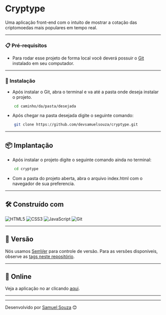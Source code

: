 # Cryptype

Uma aplicação front-end com o intuito de mostrar a cotação das criptomoedas mais populares em tempo real.

---

### 📋 Pré-requisitos

- Para rodar esse projeto de forma local você deverá possuir o [Git](https://git-scm.com/downloads) instalado em seu computador.

---

### 🔧 Instalação

- Após instalar o Git, abra o terminal e va até a pasta onde deseja instalar o projeto.

```bash
    cd caminho/da/pasta/desejada
```

- Após chegar na pasta desejada digite o seguinte comando:

```bash
    git clone https://github.com/devsamuelsouza/cryptype.git
```

---

## 📦 Implantação

- Após instalar o projeto digite o seguinte comando ainda no terminal:

```bash
    cd cryptype
```

- Com a pasta do projeto aberta, abra o arquivo index.html com o navegador de sua preferencia.

---

## 🛠️ Construído com

![HTML5](https://img.shields.io/badge/html5-%23E34F26.svg?style=for-the-badge&logo=html5&logoColor=white)
![CSS3](https://img.shields.io/badge/css3-%231572B6.svg?style=for-the-badge&logo=css3&logoColor=white)
![JavaScript](https://img.shields.io/badge/javascript-%23323330.svg?style=for-the-badge&logo=javascript&logoColor=%23F7DF1E)
![Git](https://img.shields.io/badge/git-%23F05033.svg?style=for-the-badge&logo=git&logoColor=white)

---

## 📌 Versão

Nós usamos [SemVer](http://semver.org/) para controle de versão. Para as versões disponíveis, observe as [tags neste repositório](https://github.com/devsamuelsouza/cryptype/tags). 

---

## **📡 Online**  
Veja a aplicação no ar clicando [aqui](https://devsamuelsouza.github.io/cryptype/).  

---

---
Desenvolvido por [Samuel Souza](https://github.com/devsamuelsouza) 😊
